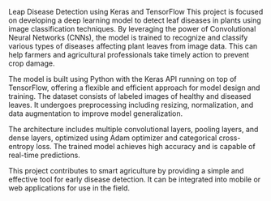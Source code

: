 Leap Disease Detection using Keras and TensorFlow
This project is focused on developing a deep learning model to detect leaf diseases in plants using image classification techniques. By leveraging the power of Convolutional Neural Networks (CNNs), the model is trained to recognize and classify various types of diseases affecting plant leaves from image data. This can help farmers and agricultural professionals take timely action to prevent crop damage.

The model is built using Python with the Keras API running on top of TensorFlow, offering a flexible and efficient approach for model design and training. The dataset consists of labeled images of healthy and diseased leaves. It undergoes preprocessing including resizing, normalization, and data augmentation to improve model generalization.

The architecture includes multiple convolutional layers, pooling layers, and dense layers, optimized using Adam optimizer and categorical cross-entropy loss. The trained model achieves high accuracy and is capable of real-time predictions.

This project contributes to smart agriculture by providing a simple and effective tool for early disease detection. It can be integrated into mobile or web applications for use in the field.

